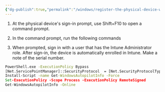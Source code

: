 ```yaml
---
{"dg-publish":true,"permalink":"/windows/register-the-physical-device-with-windows-autopilot/","tags":["public","windows","windows365"],"noteIcon":"1"}
---
```


1. At the physical device's sign-in prompt, use Shift+F10 to open a command prompt.
 
2. In the command prompt, run the following commands

3. When prompted, sign in with a user that has the Intune Administrator role. After sign-in, the device is automatically enrolled in Intune. Make a note of the serial number.

```cmd
PowerShell.exe -ExecutionPolicy Bypass 
[Net.ServicePointManager]::SecurityProtocol  = [Net.SecurityProtocolType]::Tls12 
Install-Script -name Get-WindowsAutopilotInfo -Force 
Set-ExecutionPolicy -Scope Process -ExecutionPolicy RemoteSigned 
Get-WindowsAutopilotInfo -Online
```